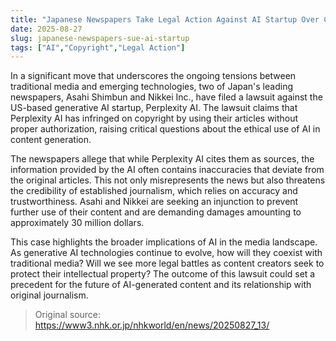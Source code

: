```yaml
---
title: "Japanese Newspapers Take Legal Action Against AI Startup Over Copyright Infringement"
date: 2025-08-27
slug: japanese-newspapers-sue-ai-startup
tags: ["AI","Copyright","Legal Action"]
---
```


In a significant move that underscores the ongoing tensions between traditional media and emerging technologies, two of Japan's leading newspapers, Asahi Shimbun and Nikkei Inc., have filed a lawsuit against the US-based generative AI startup, Perplexity AI. The lawsuit claims that Perplexity AI has infringed on copyright by using their articles without proper authorization, raising critical questions about the ethical use of AI in content generation.

The newspapers allege that while Perplexity AI cites them as sources, the information provided by the AI often contains inaccuracies that deviate from the original articles. This not only misrepresents the news but also threatens the credibility of established journalism, which relies on accuracy and trustworthiness. Asahi and Nikkei are seeking an injunction to prevent further use of their content and are demanding damages amounting to approximately 30 million dollars.

This case highlights the broader implications of AI in the media landscape. As generative AI technologies continue to evolve, how will they coexist with traditional media? Will we see more legal battles as content creators seek to protect their intellectual property? The outcome of this lawsuit could set a precedent for the future of AI-generated content and its relationship with original journalism.
> Original source: https://www3.nhk.or.jp/nhkworld/en/news/20250827_13/